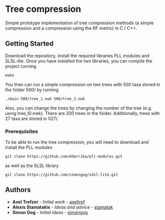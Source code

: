 # Tree compression

Simple prototype implementation of tree compression methods (a simple compression and a compression using the RF metric) in C / C++.

## Getting Started

Download the repository, install the required libraries PLL modules and SLSL-lite. 
Once you have installed the two libraries, you can compile the project running
```
make
```
You then can run a simple compression on two trees with 500 taxa stored in the folder 500/ by running
```
./main 500/tree_1.nwk 500/tree_2.nwk
```
Also, you can change the trees by changing the number of the tree (e.g. using tree_10.nwk). There are 200 trees in the folder. Additionally, trees with 27 taxa are stored in 027/. 

### Prerequisites

To be able to run the tree compression, you will need to download and install the PLL modules 
```
git clone https://github.com/ddarriba/pll-modules.git
```
as well as the SLSL library
```
git clone https://github.com/simongog/sdsl-lite.git
```

## Authors

* **Axel Trefzer** - *Initial work* - [axeltref](https://github.com/axeltref)
* **Alexis Stamatakis** - *Ideas and advice* - [stamatak](https://github.com/stamatak)
* **Simon Gog** - *Initial ideas* - [simongog](https://github.com/simongog)

